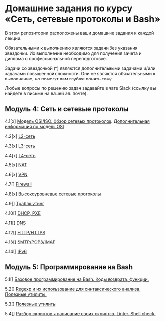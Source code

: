 # Домашние задания по курсу «Сеть, сетевые протоколы и Bash»

В этом репозитории расположены ваши домашние задания к каждой лекции. 

Обязательными к выполнению являются задачи без указания звездочки. Их выполнение необходимо для получения зачета и диплома о профессиональной переподготовке.

Задачи со звездочкой (*) являются дополнительными задачами и/или задачами повышенной сложности. Они не являются обязательными к выполнению, но помогут вам глубже понять тему.

Любые вопросы по решению задач задавайте в чате Slack (ссылку вы найдете в письме на вашей эл. почте).


## Модуль 4: Сеть и сетевые протоколы	

4.1[x] [Модель OSI/ISO. Обзор сетевых протоколов](4-01.md). [Дополнительная информация по модели OSI](4-01-osi.md)

4.2[x] [L2-сеть](4-02.md)

4.3[x] [L3-сеть](4-03.md)

4.4[x] [L4-сеть](4-04.md)

4.5[x] [NAT](4-05.md)

4.6[x] [VPN](4-06.md)

4.7[] [Firewall]()

4.8[x] [Высокоуровневые сетевые протоколы](4-07.md)

4.9[] [Траблшутинг]()

4.10[] [DHCP, PXE]()

4.11[] [DNS]()

4.12[] [HTTP/HTTPS]()

4.13[] [SMTP/POP3/IMAP]()

4.14[] [IPv6]()

		
## Модуль 5: Программирование на Bash

5.1[] [Базовое программирование на Bash. Коды возврата, функции.]()

5.2[] [Regexp и их использование для синтаксического анализа. Полезные утилиты.]()

5.3[] [Полезные утилиты]()

5.4[] [Разбор скриптов и написание своих скриптов. Linter. Shell check.]()
